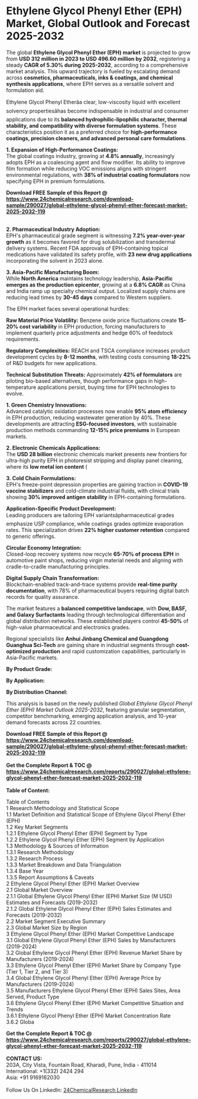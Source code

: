 <h1>Ethylene Glycol Phenyl Ether (EPH) Market, Global Outlook and Forecast 2025-2032</h1><p>The global <strong>Ethylene Glycol Phenyl Ether (EPH) market</strong> is projected to grow from <strong>USD 312 million in 2023 to USD 496.60 million by 2032</strong>, registering a steady <strong>CAGR of 5.30% during 2025-2032</strong>, according to a comprehensive market analysis. This upward trajectory is fueled by escalating demand across <strong>cosmetics, pharmaceuticals, inks &amp; coatings, and chemical synthesis applications</strong>, where EPH serves as a versatile solvent and formulation aid.</p><p>Ethylene Glycol Phenyl Etherâa clear, low-viscosity liquid with excellent solvency propertiesâhas become indispensable in industrial and consumer applications due to its <strong>balanced hydrophilic-lipophilic character, thermal stability, and compatibility with diverse formulation systems</strong>. These characteristics position it as a preferred choice for <strong>high-performance coatings, precision cleaners, and advanced personal care formulations</strong>.</p><p><strong>1. Expansion of High-Performance Coatings:</strong><br>
The global coatings industry, growing at <strong>4.8% annually</strong>, increasingly adopts EPH as a coalescing agent and flow modifier. Its ability to improve film formation while reducing VOC emissions aligns with stringent environmental regulations, with <strong>38% of industrial coating formulators</strong> now specifying EPH in premium formulations.</p><div><b>Download FREE Sample of this Report @ 
            <a href="https://www.24chemicalresearch.com/download-sample/290027/global-ethylene-glycol-phenyl-ether-forecast-market-2025-2032-119">
            https://www.24chemicalresearch.com/download-sample/290027/global-ethylene-glycol-phenyl-ether-forecast-market-2025-2032-119</a></b></div><br><p><strong>2. Pharmaceutical Industry Adoption:</strong><br>
EPH's pharmaceutical grade segment is witnessing <strong>7.2% year-over-year growth</strong> as it becomes favored for drug solubilization and transdermal delivery systems. Recent FDA approvals of EPH-containing topical medications have validated its safety profile, with <strong>23 new drug applications</strong> incorporating the solvent in 2023 alone.</p><p><strong>3. Asia-Pacific Manufacturing Boom:</strong><br>
While <strong>North America</strong> maintains technology leadership, <strong>Asia-Pacific emerges as the production epicenter</strong>, growing at a <strong>6.8% CAGR</strong> as China and India ramp up specialty chemical output. Localized supply chains are reducing lead times by <strong>30-45 days</strong> compared to Western suppliers.</p><p>The EPH market faces several operational hurdles:</p><p><strong>Raw Material Price Volatility:</strong> Benzene oxide price fluctuations create <strong>15-20% cost variability</strong> in EPH production, forcing manufacturers to implement quarterly price adjustments and hedge 60% of feedstock requirements.</p><p><strong>Regulatory Complexities:</strong> REACH and TSCA compliance increases product development cycles by <strong>8-12 months</strong>, with testing costs consuming <strong>18-22%</strong> of R&amp;D budgets for new applications.</p><p><strong>Technical Substitution Threats:</strong> Approximately <strong>42% of formulators</strong> are piloting bio-based alternatives, though performance gaps in high-temperature applications persist, buying time for EPH technologies to evolve.</p><p><strong>1. Green Chemistry Innovations:</strong><br>
Advanced catalytic oxidation processes now enable <strong>95% atom efficiency</strong> in EPH production, reducing wastewater generation by 40%. These developments are attracting <strong>ESG-focused investors</strong>, with sustainable production methods commanding <strong>12-15% price premiums</strong> in European markets.</p><p><strong>2. Electronic Chemicals Applications:</strong><br>
The <strong>USD 28 billion</strong> electronic chemicals market presents new frontiers for ultra-high purity EPH in photoresist stripping and display panel cleaning, where its <strong>low metal ion content</strong> (

</p><p><strong>3. Cold Chain Formulations:</strong><br>
EPH's freeze-point depression properties are gaining traction in <strong>COVID-19 vaccine stabilizers</strong> and cold-climate industrial fluids, with clinical trials showing <strong>30% improved antigen stability</strong> in EPH-containing formulations.</p><p><strong>Application-Specific Product Development:</strong><br>
    Leading producers are tailoring EPH variantsâpharmaceutical grades emphasize USP compliance, while coatings grades optimize evaporation rates. This specialization drives <strong>22% higher customer retention</strong> compared to generic offerings.</p><p><strong>Circular Economy Integration:</strong><br>
    Closed-loop recovery systems now recycle <strong>65-70% of process EPH</strong> in automotive paint shops, reducing virgin material needs and aligning with cradle-to-cradle manufacturing principles.</p><p><strong>Digital Supply Chain Transformation:</strong><br>
    Blockchain-enabled track-and-trace systems provide <strong>real-time purity documentation</strong>, with 78% of pharmaceutical buyers requiring digital batch records for quality assurance.</p><p>The market features a <strong>balanced competitive landscape</strong>, with <strong>Dow, BASF, and Galaxy Surfactants</strong> leading through technological differentiation and global distribution networks. These established players control <strong>45-50%</strong> of high-value pharmaceutical and electronics grades.</p><p>Regional specialists like <strong>Anhui Jinbang Chemical and Guangdong Guanghua Sci-Tech</strong> are gaining share in industrial segments through <strong>cost-optimized production</strong> and rapid customization capabilities, particularly in Asia-Pacific markets.</p><p><strong>By Product Grade:</strong></p><p><strong>By Application:</strong></p><p><strong>By Distribution Channel:</strong></p><p>This analysis is based on the newly published <em>Global Ethylene Glycol Phenyl Ether (EPH) Market Outlook 2025-2032</em>, featuring granular segmentation, competitor benchmarking, emerging application analysis, and 10-year demand forecasts across 22 countries.</p><div><b>Download FREE Sample of this Report @ 
            <a href="https://www.24chemicalresearch.com/download-sample/290027/global-ethylene-glycol-phenyl-ether-forecast-market-2025-2032-119">
            https://www.24chemicalresearch.com/download-sample/290027/global-ethylene-glycol-phenyl-ether-forecast-market-2025-2032-119</a></b></div><br><div><b>Get the Complete Report & TOC @ 
            <a href="https://www.24chemicalresearch.com/reports/290027/global-ethylene-glycol-phenyl-ether-forecast-market-2025-2032-119">
            https://www.24chemicalresearch.com/reports/290027/global-ethylene-glycol-phenyl-ether-forecast-market-2025-2032-119</a></b></div><br>
            <b>Table of Content:</b><p>Table of Contents<br />
1 Research Methodology and Statistical Scope<br />
1.1 Market Definition and Statistical Scope of Ethylene Glycol Phenyl Ether (EPH)<br />
1.2 Key Market Segments<br />
1.2.1 Ethylene Glycol Phenyl Ether (EPH) Segment by Type<br />
1.2.2 Ethylene Glycol Phenyl Ether (EPH) Segment by Application<br />
1.3 Methodology & Sources of Information<br />
1.3.1 Research Methodology<br />
1.3.2 Research Process<br />
1.3.3 Market Breakdown and Data Triangulation<br />
1.3.4 Base Year<br />
1.3.5 Report Assumptions & Caveats<br />
2 Ethylene Glycol Phenyl Ether (EPH) Market Overview<br />
2.1 Global Market Overview<br />
2.1.1 Global Ethylene Glycol Phenyl Ether (EPH) Market Size (M USD) Estimates and Forecasts (2019-2032)<br />
2.1.2 Global Ethylene Glycol Phenyl Ether (EPH) Sales Estimates and Forecasts (2019-2032)<br />
2.2 Market Segment Executive Summary<br />
2.3 Global Market Size by Region<br />
3 Ethylene Glycol Phenyl Ether (EPH) Market Competitive Landscape<br />
3.1 Global Ethylene Glycol Phenyl Ether (EPH) Sales by Manufacturers (2019-2024)<br />
3.2 Global Ethylene Glycol Phenyl Ether (EPH) Revenue Market Share by Manufacturers (2019-2024)<br />
3.3 Ethylene Glycol Phenyl Ether (EPH) Market Share by Company Type (Tier 1, Tier 2, and Tier 3)<br />
3.4 Global Ethylene Glycol Phenyl Ether (EPH) Average Price by Manufacturers (2019-2024)<br />
3.5 Manufacturers Ethylene Glycol Phenyl Ether (EPH) Sales Sites, Area Served, Product Type<br />
3.6 Ethylene Glycol Phenyl Ether (EPH) Market Competitive Situation and Trends<br />
3.6.1 Ethylene Glycol Phenyl Ether (EPH) Market Concentration Rate<br />
3.6.2 Globa</p><div><b>Get the Complete Report & TOC @ 
            <a href="https://www.24chemicalresearch.com/reports/290027/global-ethylene-glycol-phenyl-ether-forecast-market-2025-2032-119">
            https://www.24chemicalresearch.com/reports/290027/global-ethylene-glycol-phenyl-ether-forecast-market-2025-2032-119</a></b></div><br><b>CONTACT US:</b><br>
            203A, City Vista, Fountain Road, Kharadi, Pune, India - 411014<br>
            International: +1(332) 2424 294<br>
            Asia: +91 9169162030 <br><br>
            Follow Us On LinkedIn: <a href="https://www.linkedin.com/company/24chemicalresearch/">24ChemicalResearch LinkedIn</a>